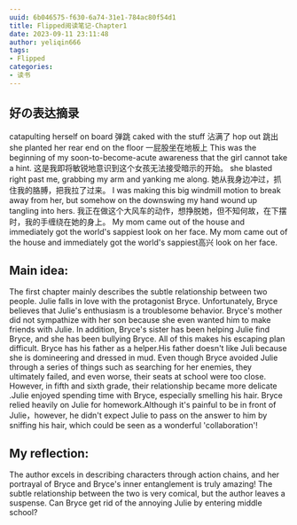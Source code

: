 ```yaml
---
uuid: 6b046575-f630-6a74-31e1-784ac80f54d1
title: Flipped阅读笔记-Chapter1
date: 2023-09-11 23:11:48
author: yeliqin666
tags:
- Flipped
categories:
- 读书
---
```

## 好の表达摘录
catapulting herself on board 弹跳
caked with the stuff 沾满了
hop out 跳出
she planted her rear end on the floor 一屁股坐在地板上
This was the beginning of my soon-to-become-acute awareness that the girl cannot take a hint. 这是我即将敏锐地意识到这个女孩无法接受暗示的开始。
she blasted right past me, grabbing my arm and yanking me along. 她从我身边冲过，抓住我的胳膊，把我拉了过来。
I was making this big windmill motion to break away from her, but somehow on the downswing my hand wound up tangling into hers. 我正在做这个大风车的动作，想挣脱她，但不知何故，在下摆时，我的手缠绕在她的身上。
My mom came out of the house and immediately got the world's sappiest look on her face. My mom came out of the house and immediately got the world's sappiest高兴 look on her face.

##  Main idea:
The first chapter mainly describes the subtle relationship between two people. Julie falls in love with the protagonist Bryce. Unfortunately, Bryce believes that Julie's enthusiasm is a troublesome behavior. Bryce's mother did not sympathize with her son because she even wanted him to make friends with Julie. In addition, Bryce's sister has been helping Julie find Bryce, and she has been bullying Bryce. All of this makes his escaping plan difficult. Bryce has his father as a helper.His father doesn't like Juli because she is  domineering and dressed in mud. Even though Bryce avoided Julie through a series of things such as searching for her enemies, they ultimately failed, and even worse, their seats at school were too close.
However, in fifth and sixth grade, their relationship became more delicate .Julie enjoyed spending time with Bryce, especially smelling his hair. Bryce relied heavily on Julie for homework.Although it's painful to be in front of Julie，however, he didn't expect Julie to pass on the answer to him by sniffing his hair, which could be seen as a wonderful 'collaboration'!


## My reflection:
 The author excels in describing characters through action chains, and her portrayal of Bryce and Bryce's inner entanglement is truly amazing! The subtle relationship between the two is very comical, but the author leaves a suspense. Can Bryce get rid of the annoying Julie by entering middle school?